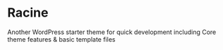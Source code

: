 Racine
=============

Another WordPress starter theme for quick development including Core theme features &amp; basic template files
